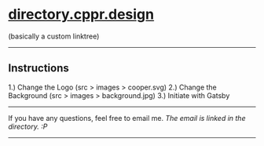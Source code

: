 # <a href="https://directory.cppr.design/">directory.cppr.design</a>
(basically a custom linktree)
___

## Instructions

1.) Change the Logo (src > images > cooper.svg)
2.) Change the Background (src > images > background.jpg)
3.) Initiate with Gatsby
___

If you have any questions, feel free to email me.
*The email is linked in the directory. :P*
___

<img height="15" src="https://user-images.githubusercontent.com/54509461/115132701-03258c00-9fc8-11eb-8ea9-027233f6ba7c.png"/>
